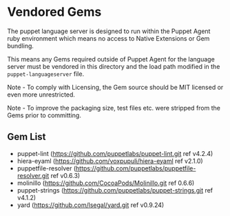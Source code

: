# Vendored Gems

The puppet language server is designed to run within the Puppet Agent ruby environment which means no access to Native Extensions or Gem bundling.

This means any Gems required outside of Puppet Agent for the language server must be vendored in this directory and the load path modified in the `puppet-languageserver` file.

Note - To comply with Licensing, the Gem source should be MIT licensed or even more unrestricted.

Note - To improve the packaging size, test files etc. were stripped from the Gems prior to committing.

Gem List
--------

* puppet-lint (https://github.com/puppetlabs/puppet-lint.git ref v4.2.4)
* hiera-eyaml (https://github.com/voxpupuli/hiera-eyaml ref v2.1.0)
* puppetfile-resolver (https://github.com/puppetlabs/puppetfile-resolver.git ref v0.6.3)
* molinillo (https://github.com/CocoaPods/Molinillo.git ref 0.6.6)
* puppet-strings (https://github.com/puppetlabs/puppet-strings.git ref v4.1.2)
* yard (https://github.com/lsegal/yard.git ref v0.9.24)


